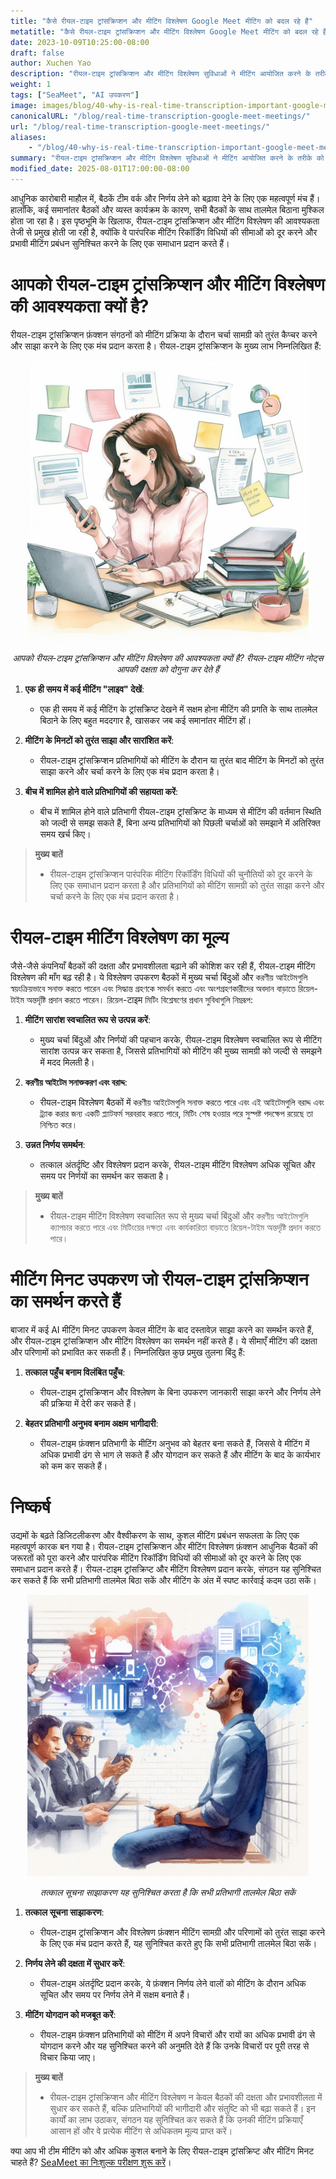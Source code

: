 ```yaml
---
title: "कैसे रीयल-टाइम ट्रांसक्रिप्शन और मीटिंग विश्लेषण Google Meet मीटिंग को बदल रहे हैं"
metatitle: "कैसे रीयल-टाइम ट्रांसक्रिप्शन और मीटिंग विश्लेषण Google Meet मीटिंग को बदल रहे हैं"
date: 2023-10-09T10:25:00-08:00
draft: false
author: Xuchen Yao
description: "रीयल-टाइम ट्रांसक्रिप्शन और मीटिंग विश्लेषण सुविधाओं ने मीटिंग आयोजित करने के तरीके को बदल दिया है। वे न केवल मीटिंग की दक्षता बढ़ाते हैं, तत्काल अंतर्दृष्टि प्रदान करते हैं, और तेजी से निर्णय लेने की सुविधा प्रदान करते हैं, बल्कि वे उपस्थित लोगों की सहभागिता को भी बढ़ाते हैं और आधुनिक व्यावसायिक बैठकों की सफलता सुनिश्चित करते हैं।"
weight: 1
tags: ["SeaMeet", "AI उपकरण"]
image: images/blog/40-why-is-real-time-transcription-important-google-meet-meetings/40-why-is-real-time-transcription-important-google-meet-meetings.jpeg
canonicalURL: "/blog/real-time-transcription-google-meet-meetings/"
url: "/blog/real-time-transcription-google-meet-meetings/"
aliases:
    - "/blog/40-why-is-real-time-transcription-important-google-meet-meetings/"
summary: "रीयल-टाइम ट्रांसक्रिप्शन और मीटिंग विश्लेषण सुविधाओं ने मीटिंग आयोजित करने के तरीके को बदल दिया है। वे न केवल मीटिंग की दक्षता बढ़ाते हैं, तत्काल अंतर्दृष्टि प्रदान करते हैं, और तेजी से निर्णय लेने की सुविधा प्रदान करते हैं, बल्कि वे उपस्थित लोगों की सहभागिता को भी बढ़ाते हैं और आधुनिक व्यावसायिक बैठकों की सफलता सुनिश्चित करते हैं।"
modified_date: 2025-08-01T17:00:00-08:00
---
```


आधुनिक कारोबारी माहौल में, बैठकें टीम वर्क और निर्णय लेने को बढ़ावा देने के लिए एक महत्वपूर्ण मंच हैं। हालाँकि, कई समानांतर बैठकों और व्यस्त कार्यक्रम के कारण, सभी बैठकों के साथ तालमेल बिठाना मुश्किल होता जा रहा है। इस पृष्ठभूमि के खिलाफ, रीयल-टाइम ट्रांसक्रिप्शन और मीटिंग विश्लेषण की आवश्यकता तेजी से प्रमुख होती जा रही है, क्योंकि वे पारंपरिक मीटिंग रिकॉर्डिंग विधियों की सीमाओं को दूर करने और प्रभावी मीटिंग प्रबंधन सुनिश्चित करने के लिए एक समाधान प्रदान करते हैं।

# आपको रीयल-टाइम ट्रांसक्रिप्शन और मीटिंग विश्लेषण की आवश्यकता क्यों है?

रीयल-टाइम ट्रांसक्रिप्शन फ़ंक्शन संगठनों को मीटिंग प्रक्रिया के दौरान चर्चा सामग्री को तुरंत कैप्चर करने और साझा करने के लिए एक मंच प्रदान करता है। रीयल-टाइम ट्रांसक्रिप्शन के मुख्य लाभ निम्नलिखित हैं:

<center>
<img height="450px" src="/images/blog/40-why-is-real-time-transcription-important-google-meet-meetings/1-the-power-of-real-time-meeting-analytics-multitasking.jpeg" alt="आपको रीयल-टाइम ट्रांसक्रिप्शन और मीटिंग विश्लेषण की आवश्यकता क्यों है? रीयल-टाइम ट्रांसक्रिप्शन के लाभ"/>

*आपको रीयल-टाइम ट्रांसक्रिप्शन और मीटिंग विश्लेषण की आवश्यकता क्यों है? रीयल-टाइम मीटिंग नोट्स आपकी दक्षता को दोगुना कर देते हैं*
</center>


1. **एक ही समय में कई मीटिंग "लाइव" देखें**:
    - एक ही समय में कई मीटिंग के ट्रांसक्रिप्ट देखने में सक्षम होना मीटिंग की प्रगति के साथ तालमेल बिठाने के लिए बहुत मददगार है, खासकर जब कई समानांतर मीटिंग हों।

2. **मीटिंग के मिनटों को तुरंत साझा और सारांशित करें**:
    - रीयल-टाइम ट्रांसक्रिप्शन प्रतिभागियों को मीटिंग के दौरान या तुरंत बाद मीटिंग के मिनटों को तुरंत साझा करने और चर्चा करने के लिए एक मंच प्रदान करता है।

3. **बीच में शामिल होने वाले प्रतिभागियों की सहायता करें**:
    - बीच में शामिल होने वाले प्रतिभागी रीयल-टाइम ट्रांसक्रिप्ट के माध्यम से मीटिंग की वर्तमान स्थिति को जल्दी से समझ सकते हैं, बिना अन्य प्रतिभागियों को पिछली चर्चाओं को समझाने में अतिरिक्त समय खर्च किए।

> **मुख्य बातें**
>
> - रीयल-टाइम ट्रांसक्रिप्शन पारंपरिक मीटिंग रिकॉर्डिंग विधियों की चुनौतियों को दूर करने के लिए एक समाधान प्रदान करता है और प्रतिभागियों को मीटिंग सामग्री को तुरंत साझा करने और चर्चा करने के लिए एक मंच प्रदान करता है।


# रीयल-टाइम मीटिंग विश्लेषण का मूल्य

जैसे-जैसे कंपनियाँ बैठकों की दक्षता और प्रभावशीलता बढ़ाने की कोशिश कर रही हैं, रीयल-टाइम मीटिंग विश्लेषण की माँग बढ़ रही है। ये विश्लेषण उपकरण बैठकों में मुख्य चर्चा बिंदुओं और করণীয় আইটেমগুলি স্বয়ংক্রিয়ভাবে সনাক্ত করতে পারেন এবং সিদ্ধান্ত গ্রহণকে সমর্থন করতে এবং অংশগ্রহণকারীদের অবদান বাড়াতে রিয়েল-টাইম অন্তর্দৃষ্টি প্রদান করতে পারেন। রিয়েল-टाइम মিটিং বিশ্লেষণের প্রধান সুবিধাগুলি নিম্নরূপ:

1. **मीटिंग सारांश स्वचालित रूप से उत्पन्न करें**:
    - मुख्य चर्चा बिंदुओं और निर्णयों की पहचान करके, रीयल-टाइम विश्लेषण स्वचालित रूप से मीटिंग सारांश उत्पन्न कर सकता है, जिससे प्रतिभागियों को मीटिंग की मुख्य सामग्री को जल्दी से समझने में मदद मिलती है।

2. **করণীয় আইটেম সনাক্তকরণ এবং বরাদ্দ**:
    - रीयल-टाइम विश्लेषण बैठकों में করণীয় আইটেমগুলি সনাক্ত করতে পারে এবং এই আইটেমগুলি বরাদ্দ এবং ট্র্যাক করার জন্য একটি প্ল্যাটফর্ম সরবরাহ করতে পারে, মিটিং শেষ হওয়ার পরে সুস্পষ্ট পদক্ষেপ রয়েছে তা নিশ্চিত করে।

3. **उन्नत निर्णय समर्थन**:
    - तत्काल अंतर्दृष्टि और विश्लेषण प्रदान करके, रीयल-टाइम मीटिंग विश्लेषण अधिक सूचित और समय पर निर्णयों का समर्थन कर सकता है।

> **मुख्य बातें**
>
> - रीयल-टाइम मीटिंग विश्लेषण स्वचालित रूप से मुख्य चर्चा बिंदुओं और করণীয় আইটেমগুলি ক্যাপচার করতে পারে এবং মিটিংয়ের দক্ষতা এবং কার্যকারিতা বাড়াতে রিয়েল-টাইম অন্তর্দৃষ্টি প্রদান করতে পারে।

# मीटिंग मिनट उपकरण जो रीयल-टाइम ट्रांसक्रिप्शन का समर्थन करते हैं

बाजार में कई AI मीटिंग मिनट उपकरण केवल मीटिंग के बाद दस्तावेज़ साझा करने का समर्थन करते हैं, और रीयल-टाइम ट्रांसक्रिप्शन और मीटिंग विश्लेषण का समर्थन नहीं करते हैं। ये सीमाएँ मीटिंग की दक्षता और परिणामों को प्रभावित कर सकती हैं। निम्नलिखित कुछ प्रमुख तुलना बिंदु हैं:

1. **तत्काल पहुँच बनाम विलंबित पहुँच**:
    - रीयल-टाइम ट्रांसक्रिप्शन और विश्लेषण के बिना उपकरण जानकारी साझा करने और निर्णय लेने की प्रक्रिया में देरी कर सकते हैं।

2. **बेहतर प्रतिभागी अनुभव बनाम अक्षम भागीदारी**:
    - रीयल-टाइम फ़ंक्शन प्रतिभागी के मीटिंग अनुभव को बेहतर बना सकते हैं, जिससे वे मीटिंग में अधिक प्रभावी ढंग से भाग ले सकते हैं और योगदान कर सकते हैं और मीटिंग के बाद के कार्यभार को कम कर सकते हैं।

# निष्कर्ष

उद्यमों के बढ़ते डिजिटलीकरण और वैश्वीकरण के साथ, कुशल मीटिंग प्रबंधन सफलता के लिए एक महत्वपूर्ण कारक बन गया है। रीयल-टाइम ट्रांसक्रिप्शन और मीटिंग विश्लेषण फ़ंक्शन आधुनिक बैठकों की जरूरतों को पूरा करने और पारंपरिक मीटिंग रिकॉर्डिंग विधियों की सीमाओं को दूर करने के लिए एक समाधान प्रदान करते हैं। रीयल-टाइम ट्रांसक्रिप्ट और मीटिंग विश्लेषण प्रदान करके, संगठन यह सुनिश्चित कर सकते हैं कि सभी प्रतिभागी तालमेल बिठा सकें और मीटिंग के अंत में स्पष्ट कार्रवाई कदम उठा सकें।

<center>
<img height="450px" src="/images/blog/40-why-is-real-time-transcription-important-google-meet-meetings/2-real-time-meeting-analytics-enhance-productivity.jpeg" alt="तत्काल सूचना साझाकरण यह सुनिश्चित करता है कि सभी प्रतिभागी तालमेल बिठा सकें"/>

*तत्काल सूचना साझाकरण यह सुनिश्चित करता है कि सभी प्रतिभागी तालमेल बिठा सकें*
</center>


1. **तत्काल सूचना साझाकरण**:
    - रीयल-टाइम ट्रांसक्रिप्शन और विश्लेषण फ़ंक्शन मीटिंग सामग्री और परिणामों को तुरंत साझा करने के लिए एक मंच प्रदान करते हैं, यह सुनिश्चित करते हुए कि सभी प्रतिभागी तालमेल बिठा सकें।

2. **निर्णय लेने की दक्षता में सुधार करें**:
    - रीयल-टाइम अंतर्दृष्टि प्रदान करके, ये फ़ंक्शन निर्णय लेने वालों को मीटिंग के दौरान अधिक सूचित और समय पर निर्णय लेने में सक्षम बनाते हैं।

3. **मीटिंग योगदान को मजबूत करें**:
    - रीयल-टाइम फ़ंक्शन प्रतिभागियों को मीटिंग में अपने विचारों और रायों का अधिक प्रभावी ढंग से योगदान करने और यह सुनिश्चित करने की अनुमति देते हैं कि उनके विचारों पर पूरी तरह से विचार किया जाए।

> **मुख्य बातें**
>
> - रीयल-टाइम ट्रांसक्रिप्शन और मीटिंग विश्लेषण न केवल बैठकों की दक्षता और प्रभावशीलता में सुधार कर सकते हैं, बल्कि प्रतिभागियों की भागीदारी और संतुष्टि को भी बढ़ा सकते हैं। इन कार्यों का लाभ उठाकर, संगठन यह सुनिश्चित कर सकते हैं कि उनकी मीटिंग प्रक्रियाएँ आसान हों और वे प्रत्येक मीटिंग से अधिकतम मूल्य प्राप्त करें।


क्या आप भी टीम मीटिंग को और अधिक कुशल बनाने के लिए रीयल-टाइम ट्रांसक्रिप्ट और मीटिंग मिनट चाहते हैं? [SeaMeet का निःशुल्क परीक्षण शुरू करें](https://meet.seasalt.ai/?utm_source=blog)।